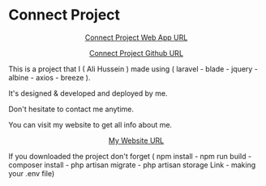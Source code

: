 # Connect Project

<p align="center"><a href="https://blade-connect.aligh.net" target="_blank">Connect Project Web App URL</a></p>

<p align="center"><a href="https://github.com/AliRedaGomaa01/connect" target="_blank">Connect Project Github URL</a></p>

This is a project that I ( Ali Hussein ) made using ( laravel - blade - jquery - albine - axios - breeze ).

It's designed & developed and deployed by me.

Don't hesitate to contact me anytime.

You can visit my website to get all info about me.

<p align="center"><a href="https://aligh.net" target="_blank">My Website URL</a></p>

If you downloaded the project don't forget ( npm install - npm run build - composer install - php artisan migrate - php artisan storage Link - making your .env file)
